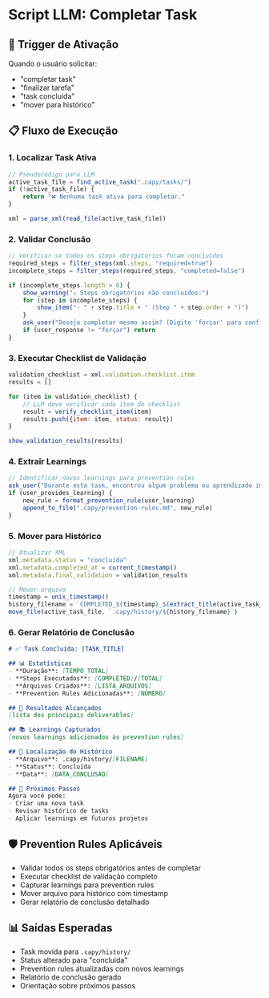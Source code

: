 # Script LLM: Completar Task

## 🎯 **Trigger de Ativação**
Quando o usuário solicitar:
- "completar task"
- "finalizar tarefa"
- "task concluída"
- "mover para histórico"

## 📋 **Fluxo de Execução**

### **1. Localizar Task Ativa**
```javascript
// Pseudocódigo para LLM
active_task_file = find_active_task(".capy/tasks/")
if (!active_task_file) {
    return "❌ Nenhuma task ativa para completar."
}

xml = parse_xml(read_file(active_task_file))
```

### **2. Validar Conclusão**
```javascript
// Verificar se todos os steps obrigatórios foram concluídos
required_steps = filter_steps(xml.steps, "required=true")
incomplete_steps = filter_steps(required_steps, "completed=false")

if (incomplete_steps.length > 0) {
    show_warning("⚠️ Steps obrigatórios não concluídos:")
    for (step in incomplete_steps) {
        show_item("- " + step.title + " (Step " + step.order + ")")
    }
    ask_user("Deseja completar mesmo assim? (Digite 'forçar' para confirmar)")
    if (user_response != "forçar") return
}
```

### **3. Executar Checklist de Validação**
```javascript
validation_checklist = xml.validation.checklist.item
results = []

for (item in validation_checklist) {
    // LLM deve verificar cada item do checklist
    result = verify_checklist_item(item)
    results.push({item: item, status: result})
}

show_validation_results(results)
```

### **4. Extrair Learnings**
```javascript
// Identificar novos learnings para prevention rules
ask_user("Durante esta task, encontrou algum problema ou aprendizado importante?")
if (user_provides_learning) {
    new_rule = format_prevention_rule(user_learning)
    append_to_file(".capy/prevention-rules.md", new_rule)
}
```

### **5. Mover para Histórico**
```javascript
// Atualizar XML
xml.metadata.status = "concluida"
xml.metadata.completed_at = current_timestamp()
xml.metadata.final_validation = validation_results

// Mover arquivo
timestamp = unix_timestamp()
history_filename = `COMPLETED_${timestamp}_${extract_title(active_task_file)}.xml`
move_file(active_task_file, `.capy/history/${history_filename}`)
```

### **6. Gerar Relatório de Conclusão**
```markdown
# ✅ Task Concluída: [TASK_TITLE]

## 📊 Estatísticas
- **Duração**: [TEMPO_TOTAL]
- **Steps Executados**: [COMPLETED]/[TOTAL]
- **Arquivos Criados**: [LISTA_ARQUIVOS]
- **Prevention Rules Adicionadas**: [NÚMERO]

## 🎯 Resultados Alcançados
[lista dos principais deliverables]

## 📚 Learnings Capturados
[novos learnings adicionados às prevention rules]

## 📁 Localização do Histórico
- **Arquivo**: .capy/history/[FILENAME]
- **Status**: Concluída
- **Data**: [DATA_CONCLUSAO]

## 🚀 Próximos Passos
Agora você pode:
- Criar uma nova task
- Revisar histórico de tasks
- Aplicar learnings em futuros projetos
```

## 🛡️ **Prevention Rules Aplicáveis**
- Validar todos os steps obrigatórios antes de completar
- Executar checklist de validação completo
- Capturar learnings para prevention rules
- Mover arquivo para histórico com timestamp
- Gerar relatório de conclusão detalhado

## 📊 **Saídas Esperadas**
- Task movida para `.capy/history/`
- Status alterado para "concluida"
- Prevention rules atualizadas com novos learnings
- Relatório de conclusão gerado
- Orientação sobre próximos passos
